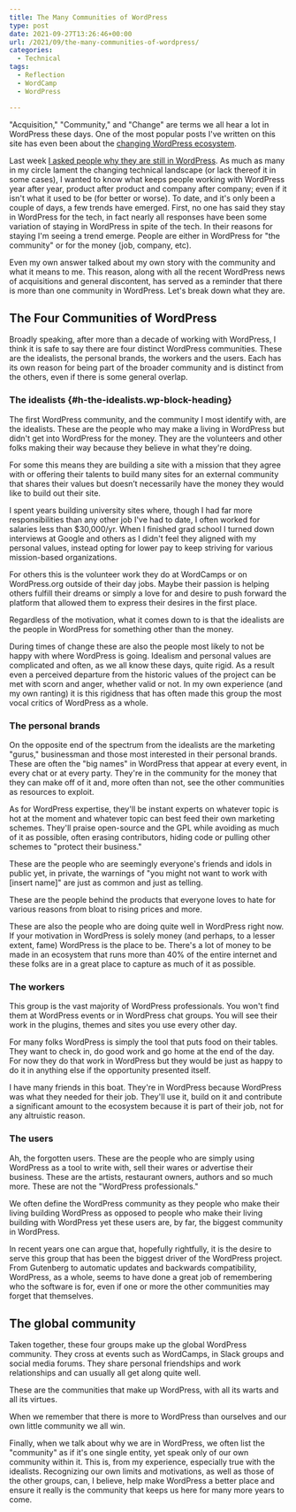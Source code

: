 ```yaml
---
title: The Many Communities of WordPress
type: post
date: 2021-09-27T13:26:46+00:00
url: /2021/09/the-many-communities-of-wordpress/
categories:
  - Technical
tags:
  - Reflection
  - WordCamp
  - WordPress

---
```

"Acquisition," "Community," and "Change" are terms we all hear a lot in WordPress these days. One of the most popular posts I've written on this site has even been about the [changing WordPress ecosystem][1].

Last week [I asked people why they are still in WordPress][2]. As much as many in my circle lament the changing technical landscape (or lack thereof it in some cases), I wanted to know what keeps people working with WordPress year after year, product after product and company after company; even if it isn't what it used to be (for better or worse).
To date, and it's only been a couple of days, a few trends have emerged. First, no one has said they stay in WordPress for the tech, in fact nearly all responses have been some variation of staying in WordPress in spite of the tech. In their reasons for staying I'm seeing a trend emerge. People are either in WordPress for "the community" or for the money (job, company, etc).

Even my own answer talked about my own story with the community and what it means to me. This reason, along with all the recent WordPress news of acquisitions and general discontent, has served as a reminder that there is more than one community in WordPress. Let's break down what they are.

## The Four Communities of WordPress

Broadly speaking, after more than a decade of working with WordPress, I think it is safe to say there are four distinct WordPress communities. These are the idealists, the personal brands, the workers and the users. Each has its own reason for being part of the broader community and is distinct from the others, even if there is some general overlap.

### The idealists {#h-the-idealists.wp-block-heading}

The first WordPress community, and the community I most identify with, are the idealists. These are the people who may make a living in WordPress but didn't get into WordPress for the money. They are the volunteers and other folks making their way because they believe in what they're doing.

For some this means they are building a site with a mission that they agree with or offering their talents to build many sites for an external community that shares their values but doesn’t necessarily have the money they would like to build out their site.

I spent years building university sites where, though I had far more responsibilities than any other job I've had to date, I often worked for salaries less than $30,000/yr. When I finished grad school I turned down interviews at Google and others as I didn't feel they aligned with my personal values, instead opting for lower pay to keep striving for various mission-based organizations.

For others this is the volunteer work they do at WordCamps or on WordPress.org outside of their day jobs. Maybe their passion is helping others fulfill their dreams or simply a love for and desire to push forward the platform that allowed them to express their desires in the first place.

Regardless of the motivation, what it comes down to is that the idealists are the people in WordPress for something other than the money.

During times of change these are also the people most likely to not be happy with where WordPress is going. Idealism and personal values are complicated and often, as we all know these days, quite rigid. As a result even a perceived departure from the historic values of the project can be met with scorn and anger, whether valid or not. In my own experience (and my own ranting) it is this rigidness that has often made this group the most vocal critics of WordPress as a whole.

### The personal brands

On the opposite end of the spectrum from the idealists are the marketing "gurus," businessman and those most interested in their personal brands. These are often the "big names" in WordPress that appear at every event, in every chat or at every party. They're in the community for the money that they can make off of it and, more often than not, see the other communities as resources to exploit.

As for WordPress expertise, they'll be instant experts on whatever topic is hot at the moment and whatever topic can best feed their own marketing schemes. They'll praise open-source and the GPL while avoiding as much of it as possible, often erasing contributors, hiding code or pulling other schemes to "protect their business."

These are the people who are seemingly everyone's friends and idols in public yet, in private, the warnings of "you might not want to work with [insert name]" are just as common and just as telling.

These are the people behind the products that everyone loves to hate for various reasons from bloat to rising prices and more.

These are also the people who are doing quite well in WordPress right now. If your motivation in WordPress is solely money (and perhaps, to a lesser extent, fame) WordPress is the place to be. There's a lot of money to be made in an ecosystem that runs more than 40% of the entire internet and these folks are in a great place to capture as much of it as possible.

### The workers

This group is the vast majority of WordPress professionals. You won't find them at WordPress events or in WordPress chat groups. You will see their work in the plugins, themes and sites you use every other day.

For many folks WordPress is simply the tool that puts food on their tables. They want to check in, do good work and go home at the end of the day. For now they do that work in WordPress but they would be just as happy to do it in anything else if the opportunity presented itself.

I have many friends in this boat. They're in WordPress because WordPress was what they needed for their job. They'll use it, build on it and contribute a significant amount to the ecosystem because it is part of their job, not for any altruistic reason.

### The users

Ah, the forgotten users. These are the people who are simply using WordPress as a tool to write with, sell their wares or advertise their business. These are the artists, restaurant owners, authors and so much more. These are not the "WordPress professionals."

We often define the WordPress community as they people who make their living building WordPress as opposed to people who make their living building with WordPress yet these users are, by far, the biggest community in WordPress.

In recent years one can argue that, hopefully rightfully, it is the desire to serve this group that has been the biggest driver of the WordPress project. From Gutenberg to automatic updates and backwards compatibility, WordPress, as a whole, seems to have done a great job of remembering who the software is for, even if one or more the other communities may forget that themselves.

## The global community

Taken together, these four groups make up the global WordPress community. They cross at events such as WordCamps, in Slack groups and social media forums. They share personal friendships and work relationships and can usually all get along quite well.

These are the communities that make up WordPress, with all its warts and all its virtues.

When we remember that there is more to WordPress than ourselves and our own little community we all win.

Finally, when we talk about why we are in WordPress, we often list the "community" as if it's one single entity, yet speak only of our own community within it. This is, from my experience, especially true with the idealists. Recognizing our own limits and motivations, as well as those of the other groups, can, I believe, help make WordPress a better place and ensure it really is the community that keeps us here for many more years to come.

 [1]: /2021/08/the-changing-wordpress-ecosystem/
 [2]: /2021/09/why-are-you-still-in-wordpress/